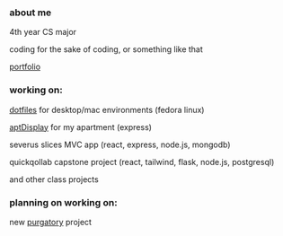 ### about me

4th year CS major

coding for the sake of coding, or something like that

[portfolio](https://ryanshz.github.io/)

### working on:

[dotfiles](https://github.com/ryanshz/dotfiles) for desktop/mac environments (fedora linux)

[aptDisplay](https://github.com/ryanshz/aptDisplay) for my apartment (express)

severus slices MVC app (react, express, node.js, mongodb)

quickqollab capstone project (react, tailwind, flask, node.js, postgresql)

and other class projects

### planning on working on:

new [purgatory](https://github.com/ryanshz/purgatory) project
